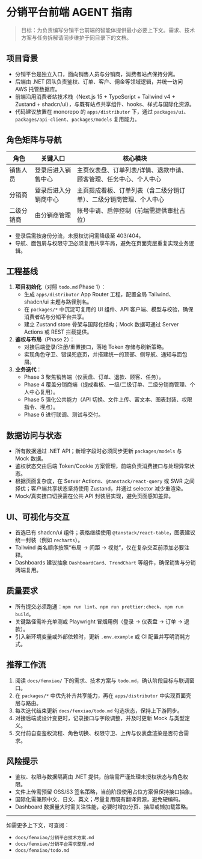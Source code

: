 # 分销平台前端 AGENT 指南

> 目标：为负责编写分销平台前端的智能体提供最小必要上下文。需求、技术方案与任务拆解请同步维护于同目录下的文档。

## 项目背景

- 分销平台是独立入口，面向销售人员与分销商，消费者站点保持分离。
- 后端由 .NET 团队负责鉴权、订单、客户、佣金等领域逻辑，并统一访问 AWS 托管数据库。
- 前端沿用消费者站技术栈（Next.js 15 + TypeScript + Tailwind v4 + Zustand + shadcn/ui），与既有站点共享组件、hooks、样式与国际化资源。
- 代码建议放置在 monorepo 的 `apps/distributor` 下，通过 `packages/ui`、`packages/api-client`、`packages/models` 复用能力。

## 角色矩阵与导航

| 角色       | 关键入口             | 核心模块                                                           |
| ---------- | -------------------- | ------------------------------------------------------------------ |
| 销售人员   | 登录后进入销售中心   | 主页仪表盘、订单列表/详情、退款申请、顾客管理、任务中心、个人中心  |
| 分销商     | 登录后进入分销商中心 | 主页提成看板、订单列表（含二级分销订单）、二级分销商管理、个人中心 |
| 二级分销商 | 由分销商管理         | 账号申请、启停控制（前端需提供审批占位）                           |

- 登录后需按身份分流，未授权访问需降级至 403/404。
- 导航、面包屑与权限守卫必须复用共享布局，避免在页面壳层重复实现业务逻辑。

## 工程基线

1. **项目初始化**（对照 `todo.md` Phase 1）：
   - 生成 `apps/distributor` App Router 工程，配置全局 Tailwind、shadcn/ui 主题与路径别名。
   - 在 `packages/*` 中沉淀可复用的 UI 组件、API 客户端、模型与校验，确保消费者站与分销平台共享。
   - 建立 Zustand store 骨架与国际化结构；Mock 数据可通过 Server Actions 或 REST 拦截提供。
2. **鉴权与布局**（Phase 2）：
   - 对接后端登录/注册/重置接口，落地 Token 存储与刷新策略。
   - 实现角色守卫、错误兜底页，并搭建统一的顶部、侧导航、通知与面包屑。
3. **业务迭代**：
   - Phase 3 聚焦销售端（仪表盘、订单、退款、顾客、任务）。
   - Phase 4 覆盖分销商端（提成看板、一级/二级订单、二级分销商管理、个人中心复用）。
   - Phase 5 强化公共能力（API 切换、文件上传、富文本、图表封装、权限指令、埋点）。
   - Phase 6 进行联调、测试与交付。

## 数据访问与状态

- 所有数据通过 .NET API；新增字段时必须同步更新 `packages/models` 与 Mock 数据。
- 鉴权状态交由后端 Token/Cookie 方案管理，前端负责消费接口与处理异常状态。
- 根据页面复杂度，在 Server Actions、`@tanstack/react-query` 或 SWR 之间择优；客户端共享状态坚持使用 Zustand，并通过 selector 减少重渲染。
- Mock/真实接口切换需在公共 API 封装层实现，避免页面感知差异。

## UI、可视化与交互

- 首选已有 shadcn/ui 组件；表格继续使用 `@tanstack/react-table`，图表建议统一封装（例如 `recharts`）。
- Tailwind 类名顺序按照“布局 → 间距 → 视觉”，仅在复杂交互前添加必要注释。
- Dashboards 建议抽象 `DashboardCard`、`TrendChart` 等组件，确保销售与分销两端复用。

## 质量要求

- 所有提交必须跑通：`npm run lint`、`npm run prettier:check`、`npm run build`。
- 关键路径需补充单测或 Playwright 冒烟用例（登录 → 仪表盘 → 订单 → 退款）。
- 引入新环境变量或外部依赖时，更新 `.env.example` 或 CI 配置并写明消耗方式。

## 推荐工作流

1. 阅读 `docs/fenxiao/` 下的需求、技术方案与 `todo.md`，确认阶段目标与联调窗口。
2. 在 `packages/*` 中优先补齐共享能力，再在 `apps/distributor` 中实现页面壳层与路由。
3. 每次迭代结束更新 `docs/fenxiao/todo.md` 勾选状态，保持上下游同步。
4. 对接后端或设计变更时，记录接口与字段调整，并及时更新 Mock 与类型定义。
5. 交付前自查鉴权流程、角色切换、权限守卫、上传与仪表盘渲染是否符合需求。

## 风险提示

- 鉴权、权限与数据隔离由 .NET 提供，前端需严谨处理未授权状态与角色权限。
- 文件上传需预留 OSS/S3 签名策略，当前阶段使用占位方案但保持接口抽象。
- 国际化需兼顾中文、日文、英文；尽量复用既有翻译资源，避免硬编码。
- Dashboard 数据量大时需关注性能，必要时增加分页、抽屉或懒加载策略。

---

如需更多上下文，可查阅：

- `docs/fenxiao/分销平台技术方案.md`
- `docs/fenxiao/分销平台需求整理.md`
- `docs/fenxiao/todo.md`
